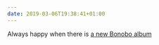 ```yaml
---
date: 2019-03-06T19:38:41+01:00
---
```

Always happy when there is [a new Bonobo album](https://daily.bandcamp.com/2019/02/28/fabric-presents-bonobo-review/)

